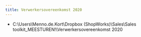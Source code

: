 ```yaml
---
title: Verwerkersovereenkomst 2020
---
```


- C:\Users\Menno.de.Kort\Dropbox
(ShopWorks)\Sales\Sales toolkit\_MEESTUREN!\Verwerkersovereenkomst 2020

